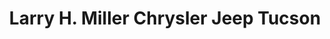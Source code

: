 ---
title: "Larry H. Miller Chrysler Jeep Tucson"
url: /tucson/larry-h-miller-chrysler-jeep-tucson/
shop: car
---